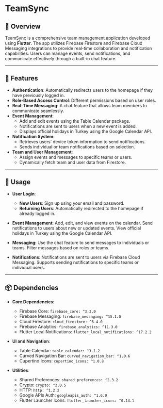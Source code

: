 # TeamSync

## 📖 Overview

TeamSync is a comprehensive team management application developed using **Flutter**. The app utilizes Firebase Firestore and Firebase Cloud Messaging integrations to provide real-time collaboration and notification capabilities. Users can manage events, send notifications, and communicate effectively through a built-in chat feature.

---

## 🚀 Features

- **Authentication**: Automatically redirects users to the homepage if they have previously logged in.
- **Role-Based Access Control**: Different permissions based on user roles.
- **Real-Time Messaging**: A chat feature that allows team members to communicate seamlessly.
- **Event Management**:
    - Add and edit events using the Table Calendar package.
    - Notifications are sent to users when a new event is added.
    - Displays official holidays in Turkey using the Google Calendar API.
- **Notification System**:
    - Retrieves users' device token information to send notifications.
    - Sends individual or team notifications based on selection.
- **Team and User Management**:
    - Assign events and messages to specific teams or users.
    - Dynamically fetch team and user data from Firestore.

---

## 👋 Usage

- **User Login**:
    - **New Users**: Sign up using your email and password.
    - **Returning Users**: Automatically redirected to the homepage if already logged in.

- **Event Management**: Add, edit, and view events on the calendar. Send notifications to users about new or updated events. View official holidays in Turkey using the Google Calendar API.

- **Messaging**: Use the chat feature to send messages to individuals or teams. Filter messages based on roles or teams.

- **Notifications**: Notifications are sent to users via Firebase Cloud Messaging. Supports sending notifications to specific teams or individual users.

---

## 📦 Dependencies

- **Core Dependencies**:
    - Firebase Core: `firebase_core: ^3.3.0`
    - Firebase Messaging: `firebase_messaging: ^15.1.0`
    - Cloud Firestore: `cloud_firestore: ^5.4.0`
    - Firebase Analytics: `firebase_analytics: ^11.3.0`
    - Flutter Local Notifications: `flutter_local_notifications: ^17.2.2`

- **UI and Navigation**:
    - Table Calendar: `table_calendar: ^3.1.2`
    - Curved Navigation Bar: `curved_navigation_bar: ^1.0.6`
    - Cupertino Icons: `cupertino_icons: ^1.0.8`

- **Utilities**:
    - Shared Preferences: `shared_preferences: ^2.3.2`
    - Crypto: `crypto: ^3.0.5`
    - HTTP: `http: ^1.2.2`
    - Google APIs Auth: `googleapis_auth: ^1.6.0`
    - Flutter Launcher Icons: `flutter_launcher_icons: ^0.14.1`

 
 
